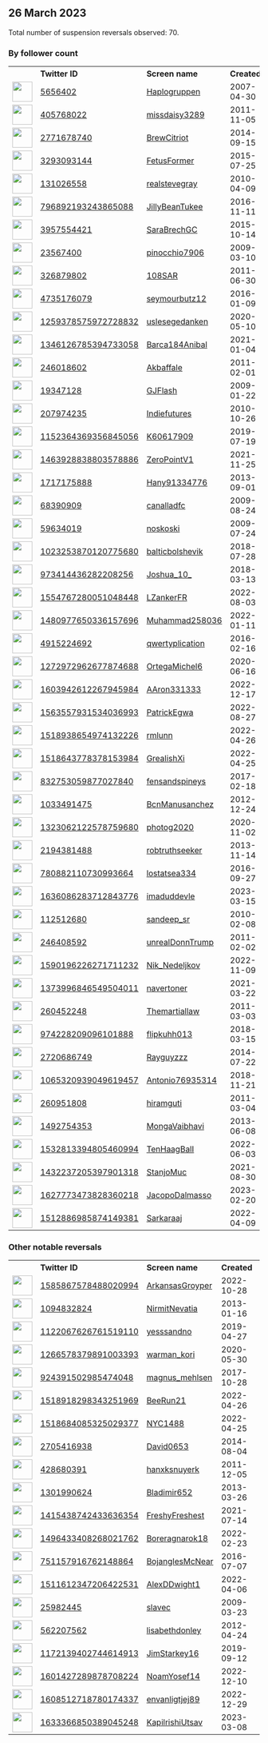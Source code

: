 
## 26 March 2023
Total number of suspension reversals observed: 70.

### By follower count
<table><tr><th></th><th align="left">Twitter ID</th><th align="left">Screen name</th>
<th align="left">Created</th><th align="left">Status</th><th align="left">Suspended</th><th align="left">Followers</th>
<tr><td><a href="https://pbs.twimg.com/profile_images/872683595529310208/5dnVFitT_normal.jpg"><img src="https://pbs.twimg.com/profile_images/872683595529310208/5dnVFitT_normal.jpg" width="40px" height="40px" align="center"/></a></td><td><a href="https://twitter.com/intent/user?user_id=5656402">5656402</a></td><td><a href="https://twitter.com/Haplogruppen">Haplogruppen</a></td><td>2007-04-30</td><td align="center"></td><td></td><td>64650</td></tr>
<tr><td><a href="https://pbs.twimg.com/profile_images/1450410800687067138/XGBJBTFm_normal.jpg"><img src="https://pbs.twimg.com/profile_images/1450410800687067138/XGBJBTFm_normal.jpg" width="40px" height="40px" align="center"/></a></td><td><a href="https://twitter.com/intent/user?user_id=405768022">405768022</a></td><td><a href="https://twitter.com/missdaisy3289">missdaisy3289</a></td><td>2011-11-05</td><td align="center"></td><td>2022-10-10</td><td>11227</td></tr>
<tr><td><a href="https://pbs.twimg.com/profile_images/1345190378945839106/3B6_P5Pn_normal.jpg"><img src="https://pbs.twimg.com/profile_images/1345190378945839106/3B6_P5Pn_normal.jpg" width="40px" height="40px" align="center"/></a></td><td><a href="https://twitter.com/intent/user?user_id=2771678740">2771678740</a></td><td><a href="https://twitter.com/BrewCitriot">BrewCitriot</a></td><td>2014-09-15</td><td align="center"></td><td>2022-02-13</td><td>9151</td></tr>
<tr><td><a href="https://pbs.twimg.com/profile_images/624978846752768000/R-Dy-cqN_normal.jpg"><img src="https://pbs.twimg.com/profile_images/624978846752768000/R-Dy-cqN_normal.jpg" width="40px" height="40px" align="center"/></a></td><td><a href="https://twitter.com/intent/user?user_id=3293093144">3293093144</a></td><td><a href="https://twitter.com/FetusFormer">FetusFormer</a></td><td>2015-07-25</td><td align="center"></td><td>2022-02-13</td><td>6044</td></tr>
<tr><td><a href="https://pbs.twimg.com/profile_images/849907660841340928/vhUI237C_normal.jpg"><img src="https://pbs.twimg.com/profile_images/849907660841340928/vhUI237C_normal.jpg" width="40px" height="40px" align="center"/></a></td><td><a href="https://twitter.com/intent/user?user_id=131026558">131026558</a></td><td><a href="https://twitter.com/realstevegray">realstevegray</a></td><td>2010-04-09</td><td align="center"></td><td></td><td>4016</td></tr>
<tr><td><a href="https://pbs.twimg.com/profile_images/1000084912622391296/2P5O2NHP_normal.jpg"><img src="https://pbs.twimg.com/profile_images/1000084912622391296/2P5O2NHP_normal.jpg" width="40px" height="40px" align="center"/></a></td><td><a href="https://twitter.com/intent/user?user_id=796892193243865088">796892193243865088</a></td><td><a href="https://twitter.com/JillyBeanTukee">JillyBeanTukee</a></td><td>2016-11-11</td><td align="center"></td><td>2023-03-16</td><td>1828</td></tr>
<tr><td><a href="https://pbs.twimg.com/profile_images/1166082611908947968/dpt_D9Ii_normal.png"><img src="https://pbs.twimg.com/profile_images/1166082611908947968/dpt_D9Ii_normal.png" width="40px" height="40px" align="center"/></a></td><td><a href="https://twitter.com/intent/user?user_id=3957554421">3957554421</a></td><td><a href="https://twitter.com/SaraBrechGC">SaraBrechGC</a></td><td>2015-10-14</td><td align="center"></td><td></td><td>1564</td></tr>
<tr><td><a href="https://pbs.twimg.com/profile_images/879240346500161536/M_nhJx6V_normal.jpg"><img src="https://pbs.twimg.com/profile_images/879240346500161536/M_nhJx6V_normal.jpg" width="40px" height="40px" align="center"/></a></td><td><a href="https://twitter.com/intent/user?user_id=23567400">23567400</a></td><td><a href="https://twitter.com/pinocchio7906">pinocchio7906</a></td><td>2009-03-10</td><td align="center"></td><td></td><td>1486</td></tr>
<tr><td><a href="https://pbs.twimg.com/profile_images/1521491613238927362/rFJoyz6s_normal.jpg"><img src="https://pbs.twimg.com/profile_images/1521491613238927362/rFJoyz6s_normal.jpg" width="40px" height="40px" align="center"/></a></td><td><a href="https://twitter.com/intent/user?user_id=326879802">326879802</a></td><td><a href="https://twitter.com/108SAR">108SAR</a></td><td>2011-06-30</td><td align="center"></td><td>2022-08-17</td><td>1393</td></tr>
<tr><td><a href="https://pbs.twimg.com/profile_images/880251465230458880/yncQdK_G_normal.jpg"><img src="https://pbs.twimg.com/profile_images/880251465230458880/yncQdK_G_normal.jpg" width="40px" height="40px" align="center"/></a></td><td><a href="https://twitter.com/intent/user?user_id=4735176079">4735176079</a></td><td><a href="https://twitter.com/seymourbutz12">seymourbutz12</a></td><td>2016-01-09</td><td align="center"></td><td></td><td>1366</td></tr>
<tr><td><a href="https://pbs.twimg.com/profile_images/1526643066525859846/6LQ-yzq7_normal.jpg"><img src="https://pbs.twimg.com/profile_images/1526643066525859846/6LQ-yzq7_normal.jpg" width="40px" height="40px" align="center"/></a></td><td><a href="https://twitter.com/intent/user?user_id=1259378575972728832">1259378575972728832</a></td><td><a href="https://twitter.com/uslesegedanken">uslesegedanken</a></td><td>2020-05-10</td><td align="center">🔒</td><td>2022-06-15</td><td>1329</td></tr>
<tr><td><a href="https://pbs.twimg.com/profile_images/1386774721895796742/Wkc1p6di_normal.jpg"><img src="https://pbs.twimg.com/profile_images/1386774721895796742/Wkc1p6di_normal.jpg" width="40px" height="40px" align="center"/></a></td><td><a href="https://twitter.com/intent/user?user_id=1346126785394733058">1346126785394733058</a></td><td><a href="https://twitter.com/Barca184Anibal">Barca184Anibal</a></td><td>2021-01-04</td><td align="center"></td><td>2022-09-14</td><td>1189</td></tr>
<tr><td><a href="https://pbs.twimg.com/profile_images/1216521620707143680/AdX6xfrM_normal.jpg"><img src="https://pbs.twimg.com/profile_images/1216521620707143680/AdX6xfrM_normal.jpg" width="40px" height="40px" align="center"/></a></td><td><a href="https://twitter.com/intent/user?user_id=246018602">246018602</a></td><td><a href="https://twitter.com/Akbaffale">Akbaffale</a></td><td>2011-02-01</td><td align="center"></td><td>2023-03-19</td><td>1085</td></tr>
<tr><td><a href="https://pbs.twimg.com/profile_images/1151333073587339265/BqE364nm_normal.png"><img src="https://pbs.twimg.com/profile_images/1151333073587339265/BqE364nm_normal.png" width="40px" height="40px" align="center"/></a></td><td><a href="https://twitter.com/intent/user?user_id=19347128">19347128</a></td><td><a href="https://twitter.com/GJFlash">GJFlash</a></td><td>2009-01-22</td><td align="center"></td><td></td><td>1074</td></tr>
<tr><td><a href="https://pbs.twimg.com/profile_images/1110178753597063168/vyVzzuDg_normal.png"><img src="https://pbs.twimg.com/profile_images/1110178753597063168/vyVzzuDg_normal.png" width="40px" height="40px" align="center"/></a></td><td><a href="https://twitter.com/intent/user?user_id=207974235">207974235</a></td><td><a href="https://twitter.com/Indiefutures">Indiefutures</a></td><td>2010-10-26</td><td align="center"></td><td></td><td>1069</td></tr>
<tr><td><a href="https://pbs.twimg.com/profile_images/1158842019906633728/8Zv9qMfU_normal.jpg"><img src="https://pbs.twimg.com/profile_images/1158842019906633728/8Zv9qMfU_normal.jpg" width="40px" height="40px" align="center"/></a></td><td><a href="https://twitter.com/intent/user?user_id=1152364369356845056">1152364369356845056</a></td><td><a href="https://twitter.com/K60617909">K60617909</a></td><td>2019-07-19</td><td align="center"></td><td></td><td>881</td></tr>
<tr><td><a href="https://pbs.twimg.com/profile_images/1488248784945623051/b9FyMnzq_normal.jpg"><img src="https://pbs.twimg.com/profile_images/1488248784945623051/b9FyMnzq_normal.jpg" width="40px" height="40px" align="center"/></a></td><td><a href="https://twitter.com/intent/user?user_id=1463928838803578886">1463928838803578886</a></td><td><a href="https://twitter.com/ZeroPointV1">ZeroPointV1</a></td><td>2021-11-25</td><td align="center"></td><td>2022-08-10</td><td>788</td></tr>
<tr><td><a href="https://pbs.twimg.com/profile_images/1188309173244760065/lLAufHLQ_normal.jpg"><img src="https://pbs.twimg.com/profile_images/1188309173244760065/lLAufHLQ_normal.jpg" width="40px" height="40px" align="center"/></a></td><td><a href="https://twitter.com/intent/user?user_id=1717175888">1717175888</a></td><td><a href="https://twitter.com/Hany91334776">Hany91334776</a></td><td>2013-09-01</td><td align="center">🔒</td><td>2023-03-19</td><td>758</td></tr>
<tr><td><a href="https://pbs.twimg.com/profile_images/1639748359845027840/dlvw8QeZ_normal.jpg"><img src="https://pbs.twimg.com/profile_images/1639748359845027840/dlvw8QeZ_normal.jpg" width="40px" height="40px" align="center"/></a></td><td><a href="https://twitter.com/intent/user?user_id=68390909">68390909</a></td><td><a href="https://twitter.com/canalladfc">canalladfc</a></td><td>2009-08-24</td><td align="center"></td><td>2022-12-24</td><td>756</td></tr>
<tr><td><a href="https://pbs.twimg.com/profile_images/1549909112451907584/z9R_z6uQ_normal.jpg"><img src="https://pbs.twimg.com/profile_images/1549909112451907584/z9R_z6uQ_normal.jpg" width="40px" height="40px" align="center"/></a></td><td><a href="https://twitter.com/intent/user?user_id=59634019">59634019</a></td><td><a href="https://twitter.com/noskoski">noskoski</a></td><td>2009-07-24</td><td align="center"></td><td>2022-08-02</td><td>593</td></tr>
<tr><td><a href="https://pbs.twimg.com/profile_images/1517800453869912064/c2cGN_ya_normal.jpg"><img src="https://pbs.twimg.com/profile_images/1517800453869912064/c2cGN_ya_normal.jpg" width="40px" height="40px" align="center"/></a></td><td><a href="https://twitter.com/intent/user?user_id=1023253870120775680">1023253870120775680</a></td><td><a href="https://twitter.com/balticbolshevik">balticbolshevik</a></td><td>2018-07-28</td><td align="center">🔒</td><td>2022-05-29</td><td>542</td></tr>
<tr><td><a href="https://pbs.twimg.com/profile_images/1631414217432506371/l310WjGD_normal.jpg"><img src="https://pbs.twimg.com/profile_images/1631414217432506371/l310WjGD_normal.jpg" width="40px" height="40px" align="center"/></a></td><td><a href="https://twitter.com/intent/user?user_id=973414436282208256">973414436282208256</a></td><td><a href="https://twitter.com/Joshua_10_">Joshua_10_</a></td><td>2018-03-13</td><td align="center"></td><td>2023-03-08</td><td>515</td></tr>
<tr><td><a href="https://pbs.twimg.com/profile_images/1554769564013150218/uWfh0V12_normal.jpg"><img src="https://pbs.twimg.com/profile_images/1554769564013150218/uWfh0V12_normal.jpg" width="40px" height="40px" align="center"/></a></td><td><a href="https://twitter.com/intent/user?user_id=1554767280051048448">1554767280051048448</a></td><td><a href="https://twitter.com/LZankerFR">LZankerFR</a></td><td>2022-08-03</td><td align="center">🔒</td><td>2022-12-23</td><td>494</td></tr>
<tr><td><a href="https://pbs.twimg.com/profile_images/1480978467059499009/DQIitZYV_normal.jpg"><img src="https://pbs.twimg.com/profile_images/1480978467059499009/DQIitZYV_normal.jpg" width="40px" height="40px" align="center"/></a></td><td><a href="https://twitter.com/intent/user?user_id=1480977650336157696">1480977650336157696</a></td><td><a href="https://twitter.com/Muhammad258036">Muhammad258036</a></td><td>2022-01-11</td><td align="center"></td><td>2022-12-24</td><td>415</td></tr>
<tr><td><a href="https://pbs.twimg.com/profile_images/1254316473801007104/7doXZcrs_normal.jpg"><img src="https://pbs.twimg.com/profile_images/1254316473801007104/7doXZcrs_normal.jpg" width="40px" height="40px" align="center"/></a></td><td><a href="https://twitter.com/intent/user?user_id=4915224692">4915224692</a></td><td><a href="https://twitter.com/qwertyplication">qwertyplication</a></td><td>2016-02-16</td><td align="center"></td><td></td><td>406</td></tr>
<tr><td><a href="https://pbs.twimg.com/profile_images/1272973368933920768/ffv-S8G-_normal.jpg"><img src="https://pbs.twimg.com/profile_images/1272973368933920768/ffv-S8G-_normal.jpg" width="40px" height="40px" align="center"/></a></td><td><a href="https://twitter.com/intent/user?user_id=1272972962677874688">1272972962677874688</a></td><td><a href="https://twitter.com/OrtegaMichel6">OrtegaMichel6</a></td><td>2020-06-16</td><td align="center"></td><td>2023-02-03</td><td>382</td></tr>
<tr><td><a href="https://pbs.twimg.com/profile_images/1604191654449217536/Q2gdppDj_normal.jpg"><img src="https://pbs.twimg.com/profile_images/1604191654449217536/Q2gdppDj_normal.jpg" width="40px" height="40px" align="center"/></a></td><td><a href="https://twitter.com/intent/user?user_id=1603942612267945984">1603942612267945984</a></td><td><a href="https://twitter.com/AAron331333">AAron331333</a></td><td>2022-12-17</td><td align="center"></td><td>2023-03-21</td><td>323</td></tr>
<tr><td><a href="https://pbs.twimg.com/profile_images/1639392687253061632/TLk0qWI3_normal.jpg"><img src="https://pbs.twimg.com/profile_images/1639392687253061632/TLk0qWI3_normal.jpg" width="40px" height="40px" align="center"/></a></td><td><a href="https://twitter.com/intent/user?user_id=1563557931534036993">1563557931534036993</a></td><td><a href="https://twitter.com/PatrickEgwa">PatrickEgwa</a></td><td>2022-08-27</td><td align="center"></td><td>2023-03-13</td><td>306</td></tr>
<tr><td><a href="https://pbs.twimg.com/profile_images/1638214961792167938/upcm8H67_normal.jpg"><img src="https://pbs.twimg.com/profile_images/1638214961792167938/upcm8H67_normal.jpg" width="40px" height="40px" align="center"/></a></td><td><a href="https://twitter.com/intent/user?user_id=1518938654974132226">1518938654974132226</a></td><td><a href="https://twitter.com/rmlunn">rmlunn</a></td><td>2022-04-26</td><td align="center"></td><td>2022-10-16</td><td>259</td></tr>
<tr><td><a href="https://pbs.twimg.com/profile_images/1529809551066906624/6epHcBcW_normal.jpg"><img src="https://pbs.twimg.com/profile_images/1529809551066906624/6epHcBcW_normal.jpg" width="40px" height="40px" align="center"/></a></td><td><a href="https://twitter.com/intent/user?user_id=1518643778378153984">1518643778378153984</a></td><td><a href="https://twitter.com/GrealishXi">GrealishXi</a></td><td>2022-04-25</td><td align="center"></td><td>2022-06-01</td><td>253</td></tr>
<tr><td><a href="https://pbs.twimg.com/profile_images/1501263327191650306/GMXpN_LO_normal.jpg"><img src="https://pbs.twimg.com/profile_images/1501263327191650306/GMXpN_LO_normal.jpg" width="40px" height="40px" align="center"/></a></td><td><a href="https://twitter.com/intent/user?user_id=832753059877027840">832753059877027840</a></td><td><a href="https://twitter.com/fensandspineys">fensandspineys</a></td><td>2017-02-18</td><td align="center"></td><td>2022-06-22</td><td>251</td></tr>
<tr><td><a href="https://pbs.twimg.com/profile_images/1420085797244579843/B6Oh0cVN_normal.jpg"><img src="https://pbs.twimg.com/profile_images/1420085797244579843/B6Oh0cVN_normal.jpg" width="40px" height="40px" align="center"/></a></td><td><a href="https://twitter.com/intent/user?user_id=1033491475">1033491475</a></td><td><a href="https://twitter.com/BcnManusanchez">BcnManusanchez</a></td><td>2012-12-24</td><td align="center"></td><td>2023-03-20</td><td>241</td></tr>
<tr><td><a href="https://pbs.twimg.com/profile_images/1323062469166723072/hI2g-iKN_normal.jpg"><img src="https://pbs.twimg.com/profile_images/1323062469166723072/hI2g-iKN_normal.jpg" width="40px" height="40px" align="center"/></a></td><td><a href="https://twitter.com/intent/user?user_id=1323062122578759680">1323062122578759680</a></td><td><a href="https://twitter.com/photog2020">photog2020</a></td><td>2020-11-02</td><td align="center"></td><td>2022-12-19</td><td>230</td></tr>
<tr><td><a href="https://pbs.twimg.com/profile_images/1346432762128044044/Lor1AbwE_normal.jpg"><img src="https://pbs.twimg.com/profile_images/1346432762128044044/Lor1AbwE_normal.jpg" width="40px" height="40px" align="center"/></a></td><td><a href="https://twitter.com/intent/user?user_id=2194381488">2194381488</a></td><td><a href="https://twitter.com/robtruthseeker">robtruthseeker</a></td><td>2013-11-14</td><td align="center"></td><td></td><td>218</td></tr>
<tr><td><a href="https://pbs.twimg.com/profile_images/783424393930211328/02wUDNre_normal.jpg"><img src="https://pbs.twimg.com/profile_images/783424393930211328/02wUDNre_normal.jpg" width="40px" height="40px" align="center"/></a></td><td><a href="https://twitter.com/intent/user?user_id=780882110730993664">780882110730993664</a></td><td><a href="https://twitter.com/lostatsea334">lostatsea334</a></td><td>2016-09-27</td><td align="center"></td><td></td><td>178</td></tr>
<tr><td><a href="https://pbs.twimg.com/profile_images/1639769548705480712/QK8kyype_normal.jpg"><img src="https://pbs.twimg.com/profile_images/1639769548705480712/QK8kyype_normal.jpg" width="40px" height="40px" align="center"/></a></td><td><a href="https://twitter.com/intent/user?user_id=1636086283712843776">1636086283712843776</a></td><td><a href="https://twitter.com/imaduddevle">imaduddevle</a></td><td>2023-03-15</td><td align="center"></td><td>2023-03-19</td><td>176</td></tr>
<tr><td><a href="https://pbs.twimg.com/profile_images/1398387840963153920/VLSc89O-_normal.jpg"><img src="https://pbs.twimg.com/profile_images/1398387840963153920/VLSc89O-_normal.jpg" width="40px" height="40px" align="center"/></a></td><td><a href="https://twitter.com/intent/user?user_id=112512680">112512680</a></td><td><a href="https://twitter.com/sandeep_sr">sandeep_sr</a></td><td>2010-02-08</td><td align="center"></td><td>2023-01-27</td><td>173</td></tr>
<tr><td><a href="https://pbs.twimg.com/profile_images/1103037949531312129/CZ0NRpde_normal.jpg"><img src="https://pbs.twimg.com/profile_images/1103037949531312129/CZ0NRpde_normal.jpg" width="40px" height="40px" align="center"/></a></td><td><a href="https://twitter.com/intent/user?user_id=246408592">246408592</a></td><td><a href="https://twitter.com/unrealDonnTrump">unrealDonnTrump</a></td><td>2011-02-02</td><td align="center"></td><td>2023-03-16</td><td>148</td></tr>
<tr><td><a href="https://pbs.twimg.com/profile_images/1590196301802737665/OkEbbWLv_normal.jpg"><img src="https://pbs.twimg.com/profile_images/1590196301802737665/OkEbbWLv_normal.jpg" width="40px" height="40px" align="center"/></a></td><td><a href="https://twitter.com/intent/user?user_id=1590196226271711232">1590196226271711232</a></td><td><a href="https://twitter.com/Nik_Nedeljkov">Nik_Nedeljkov</a></td><td>2022-11-09</td><td align="center"></td><td>2023-02-02</td><td>130</td></tr>
<tr><td><a href="https://pbs.twimg.com/profile_images/1374757471919730692/exc41lhC_normal.jpg"><img src="https://pbs.twimg.com/profile_images/1374757471919730692/exc41lhC_normal.jpg" width="40px" height="40px" align="center"/></a></td><td><a href="https://twitter.com/intent/user?user_id=1373996846549504011">1373996846549504011</a></td><td><a href="https://twitter.com/navertoner">navertoner</a></td><td>2021-03-22</td><td align="center"></td><td>2023-02-02</td><td>97</td></tr>
<tr><td><a href="https://pbs.twimg.com/profile_images/1639391544321929217/jZnzyXYF_normal.jpg"><img src="https://pbs.twimg.com/profile_images/1639391544321929217/jZnzyXYF_normal.jpg" width="40px" height="40px" align="center"/></a></td><td><a href="https://twitter.com/intent/user?user_id=260452248">260452248</a></td><td><a href="https://twitter.com/Themartiallaw">Themartiallaw</a></td><td>2011-03-03</td><td align="center"></td><td>2022-06-01</td><td>91</td></tr>
<tr><td><a href="https://pbs.twimg.com/profile_images/1550762682831233024/oxyY5p-T_normal.jpg"><img src="https://pbs.twimg.com/profile_images/1550762682831233024/oxyY5p-T_normal.jpg" width="40px" height="40px" align="center"/></a></td><td><a href="https://twitter.com/intent/user?user_id=974228209096101888">974228209096101888</a></td><td><a href="https://twitter.com/flipkuhh013">flipkuhh013</a></td><td>2018-03-15</td><td align="center"></td><td>2023-02-03</td><td>85</td></tr>
<tr><td><a href="https://pbs.twimg.com/profile_images/502479140281655296/T_gyiSom_normal.jpeg"><img src="https://pbs.twimg.com/profile_images/502479140281655296/T_gyiSom_normal.jpeg" width="40px" height="40px" align="center"/></a></td><td><a href="https://twitter.com/intent/user?user_id=2720686749">2720686749</a></td><td><a href="https://twitter.com/Rayguyzzz">Rayguyzzz</a></td><td>2014-07-22</td><td align="center"></td><td>2022-12-09</td><td>81</td></tr>
<tr><td><a href="https://pbs.twimg.com/profile_images/1065322201417682944/vqx7a6st_normal.jpg"><img src="https://pbs.twimg.com/profile_images/1065322201417682944/vqx7a6st_normal.jpg" width="40px" height="40px" align="center"/></a></td><td><a href="https://twitter.com/intent/user?user_id=1065320939049619457">1065320939049619457</a></td><td><a href="https://twitter.com/Antonio76935314">Antonio76935314</a></td><td>2018-11-21</td><td align="center">🔒</td><td>2023-02-03</td><td>80</td></tr>
<tr><td><a href="https://pbs.twimg.com/profile_images/3618689865/d40eacba184db6e59976b88f1ee2f4f6_normal.jpeg"><img src="https://pbs.twimg.com/profile_images/3618689865/d40eacba184db6e59976b88f1ee2f4f6_normal.jpeg" width="40px" height="40px" align="center"/></a></td><td><a href="https://twitter.com/intent/user?user_id=260951808">260951808</a></td><td><a href="https://twitter.com/hiramguti">hiramguti</a></td><td>2011-03-04</td><td align="center">🔒</td><td>2023-01-03</td><td>72</td></tr>
<tr><td><a href="https://pbs.twimg.com/profile_images/1541408907830378496/-yXWVnTL_normal.jpg"><img src="https://pbs.twimg.com/profile_images/1541408907830378496/-yXWVnTL_normal.jpg" width="40px" height="40px" align="center"/></a></td><td><a href="https://twitter.com/intent/user?user_id=1492754353">1492754353</a></td><td><a href="https://twitter.com/MongaVaibhavi">MongaVaibhavi</a></td><td>2013-06-08</td><td align="center"></td><td>2022-07-16</td><td>65</td></tr>
<tr><td><a href="https://pbs.twimg.com/profile_images/1598056049118007303/u_a7A38C_normal.jpg"><img src="https://pbs.twimg.com/profile_images/1598056049118007303/u_a7A38C_normal.jpg" width="40px" height="40px" align="center"/></a></td><td><a href="https://twitter.com/intent/user?user_id=1532813394805460994">1532813394805460994</a></td><td><a href="https://twitter.com/TenHaagBalI">TenHaagBalI</a></td><td>2022-06-03</td><td align="center"></td><td>2023-03-01</td><td>53</td></tr>
<tr><td><a href="https://pbs.twimg.com/profile_images/1519787566240878592/wD27P-8k_normal.jpg"><img src="https://pbs.twimg.com/profile_images/1519787566240878592/wD27P-8k_normal.jpg" width="40px" height="40px" align="center"/></a></td><td><a href="https://twitter.com/intent/user?user_id=1432237205397901318">1432237205397901318</a></td><td><a href="https://twitter.com/StanjoMuc">StanjoMuc</a></td><td>2021-08-30</td><td align="center"></td><td>2022-11-10</td><td>49</td></tr>
<tr><td><a href="https://pbs.twimg.com/profile_images/1627773882328403992/QdVI53i6_normal.jpg"><img src="https://pbs.twimg.com/profile_images/1627773882328403992/QdVI53i6_normal.jpg" width="40px" height="40px" align="center"/></a></td><td><a href="https://twitter.com/intent/user?user_id=1627773473828360218">1627773473828360218</a></td><td><a href="https://twitter.com/JacopoDalmasso">JacopoDalmasso</a></td><td>2023-02-20</td><td align="center"></td><td>2023-03-15</td><td>49</td></tr>
<tr><td><a href="https://pbs.twimg.com/profile_images/1524495199115874305/928MHesx_normal.jpg"><img src="https://pbs.twimg.com/profile_images/1524495199115874305/928MHesx_normal.jpg" width="40px" height="40px" align="center"/></a></td><td><a href="https://twitter.com/intent/user?user_id=1512886985874149381">1512886985874149381</a></td><td><a href="https://twitter.com/Sarkaraaj">Sarkaraaj</a></td><td>2022-04-09</td><td align="center"></td><td>2023-03-15</td><td>37</td></tr>
</table>

### Other notable reversals
<table><tr><th></th><th align="left">Twitter ID</th><th align="left">Screen name</th>
<th align="left">Created</th><th align="left">Status</th><th align="left">Suspended</th><th align="left">Followers</th>
<tr><td><a href="https://pbs.twimg.com/profile_images/1585867957225328640/sqeGcxca_normal.jpg"><img src="https://pbs.twimg.com/profile_images/1585867957225328640/sqeGcxca_normal.jpg" width="40px" height="40px" align="center"/></a></td><td><a href="https://twitter.com/intent/user?user_id=1585867578488020994">1585867578488020994</a></td><td><a href="https://twitter.com/ArkansasGroyper">ArkansasGroyper</a></td><td>2022-10-28</td><td align="center">🔒</td><td>2022-11-01</td><td>0</td></tr>
<tr><td><a href="https://pbs.twimg.com/profile_images/744069492515315712/g8yzr0Bo_normal.jpg"><img src="https://pbs.twimg.com/profile_images/744069492515315712/g8yzr0Bo_normal.jpg" width="40px" height="40px" align="center"/></a></td><td><a href="https://twitter.com/intent/user?user_id=1094832824">1094832824</a></td><td><a href="https://twitter.com/NirmitNevatia">NirmitNevatia</a></td><td>2013-01-16</td><td align="center"></td><td>2022-12-17</td><td>18</td></tr>
<tr><td><a href="https://pbs.twimg.com/profile_images/1593959816984141825/-Al_l5zS_normal.jpg"><img src="https://pbs.twimg.com/profile_images/1593959816984141825/-Al_l5zS_normal.jpg" width="40px" height="40px" align="center"/></a></td><td><a href="https://twitter.com/intent/user?user_id=1122067626761519110">1122067626761519110</a></td><td><a href="https://twitter.com/yesssandno">yesssandno</a></td><td>2019-04-27</td><td align="center"></td><td>2023-02-05</td><td>17</td></tr>
<tr><td><a href="https://pbs.twimg.com/profile_images/1599918989056122881/iwFyK00C_normal.jpg"><img src="https://pbs.twimg.com/profile_images/1599918989056122881/iwFyK00C_normal.jpg" width="40px" height="40px" align="center"/></a></td><td><a href="https://twitter.com/intent/user?user_id=1266578379891003393">1266578379891003393</a></td><td><a href="https://twitter.com/warman_kori">warman_kori</a></td><td>2020-05-30</td><td align="center"></td><td>2022-12-07</td><td>6</td></tr>
<tr><td><a href="https://pbs.twimg.com/profile_images/1635706576626384902/DjCPDzmB_normal.jpg"><img src="https://pbs.twimg.com/profile_images/1635706576626384902/DjCPDzmB_normal.jpg" width="40px" height="40px" align="center"/></a></td><td><a href="https://twitter.com/intent/user?user_id=924391502985474048">924391502985474048</a></td><td><a href="https://twitter.com/magnus_mehlsen">magnus_mehlsen</a></td><td>2017-10-28</td><td align="center"></td><td>2023-02-10</td><td>6</td></tr>
<tr><td><a href="https://pbs.twimg.com/profile_images/1520894689259499522/nl0MfXL-_normal.jpg"><img src="https://pbs.twimg.com/profile_images/1520894689259499522/nl0MfXL-_normal.jpg" width="40px" height="40px" align="center"/></a></td><td><a href="https://twitter.com/intent/user?user_id=1518918298343251969">1518918298343251969</a></td><td><a href="https://twitter.com/BeeRun21">BeeRun21</a></td><td>2022-04-26</td><td align="center"></td><td>2022-10-20</td><td>11</td></tr>
<tr><td><a href="https://pbs.twimg.com/profile_images/1639707519701352448/Q1zf69Ft_normal.jpg"><img src="https://pbs.twimg.com/profile_images/1639707519701352448/Q1zf69Ft_normal.jpg" width="40px" height="40px" align="center"/></a></td><td><a href="https://twitter.com/intent/user?user_id=1518684085325029377">1518684085325029377</a></td><td><a href="https://twitter.com/NYC1488">NYC1488</a></td><td>2022-04-25</td><td align="center"></td><td>2022-07-14</td><td>3</td></tr>
<tr><td><a href="https://pbs.twimg.com/profile_images/1560781013474762752/ua_jQ6sX_normal.jpg"><img src="https://pbs.twimg.com/profile_images/1560781013474762752/ua_jQ6sX_normal.jpg" width="40px" height="40px" align="center"/></a></td><td><a href="https://twitter.com/intent/user?user_id=2705416938">2705416938</a></td><td><a href="https://twitter.com/David0653">David0653</a></td><td>2014-08-04</td><td align="center"></td><td>2023-03-13</td><td>27</td></tr>
<tr><td><a href="https://pbs.twimg.com/profile_images/1154049984951537667/g_kuqNc5_normal.jpg"><img src="https://pbs.twimg.com/profile_images/1154049984951537667/g_kuqNc5_normal.jpg" width="40px" height="40px" align="center"/></a></td><td><a href="https://twitter.com/intent/user?user_id=428680391">428680391</a></td><td><a href="https://twitter.com/hanxksnuyerk">hanxksnuyerk</a></td><td>2011-12-05</td><td align="center">🔒</td><td>2023-02-03</td><td>3</td></tr>
<tr><td><a href="https://pbs.twimg.com/profile_images/1123368423055155208/eRQdOSAm_normal.jpg"><img src="https://pbs.twimg.com/profile_images/1123368423055155208/eRQdOSAm_normal.jpg" width="40px" height="40px" align="center"/></a></td><td><a href="https://twitter.com/intent/user?user_id=1301990624">1301990624</a></td><td><a href="https://twitter.com/Bladimir652">Bladimir652</a></td><td>2013-03-26</td><td align="center"></td><td>2023-03-17</td><td>7</td></tr>
<tr><td><a href="https://pbs.twimg.com/profile_images/1415537745233993729/75jEdzx1_normal.jpg"><img src="https://pbs.twimg.com/profile_images/1415537745233993729/75jEdzx1_normal.jpg" width="40px" height="40px" align="center"/></a></td><td><a href="https://twitter.com/intent/user?user_id=1415438742433636354">1415438742433636354</a></td><td><a href="https://twitter.com/FreshyFreshest">FreshyFreshest</a></td><td>2021-07-14</td><td align="center"></td><td>2022-04-25</td><td>30</td></tr>
<tr><td><a href="https://pbs.twimg.com/profile_images/1506384893999202307/xLFbSK7M_normal.jpg"><img src="https://pbs.twimg.com/profile_images/1506384893999202307/xLFbSK7M_normal.jpg" width="40px" height="40px" align="center"/></a></td><td><a href="https://twitter.com/intent/user?user_id=1496433408268021762">1496433408268021762</a></td><td><a href="https://twitter.com/Boreragnarok18">Boreragnarok18</a></td><td>2022-02-23</td><td align="center"></td><td>2022-04-30</td><td>1</td></tr>
<tr><td><a href="https://pbs.twimg.com/profile_images/1274193782058053635/IvTCEBJL_normal.jpg"><img src="https://pbs.twimg.com/profile_images/1274193782058053635/IvTCEBJL_normal.jpg" width="40px" height="40px" align="center"/></a></td><td><a href="https://twitter.com/intent/user?user_id=751157916762148864">751157916762148864</a></td><td><a href="https://twitter.com/BojanglesMcNear">BojanglesMcNear</a></td><td>2016-07-07</td><td align="center"></td><td>2022-09-17</td><td>2</td></tr>
<tr><td><a href="https://pbs.twimg.com/profile_images/1574024462097215490/pUsQduTn_normal.jpg"><img src="https://pbs.twimg.com/profile_images/1574024462097215490/pUsQduTn_normal.jpg" width="40px" height="40px" align="center"/></a></td><td><a href="https://twitter.com/intent/user?user_id=1511612347206422531">1511612347206422531</a></td><td><a href="https://twitter.com/AlexDDwight1">AlexDDwight1</a></td><td>2022-04-06</td><td align="center"></td><td>2022-11-15</td><td>13</td></tr>
<tr><td><a href="https://pbs.twimg.com/profile_images/1198767753/aa_profielen_slavec_zolder_normal.jpg"><img src="https://pbs.twimg.com/profile_images/1198767753/aa_profielen_slavec_zolder_normal.jpg" width="40px" height="40px" align="center"/></a></td><td><a href="https://twitter.com/intent/user?user_id=25982445">25982445</a></td><td><a href="https://twitter.com/slavec">slavec</a></td><td>2009-03-23</td><td align="center"></td><td>2022-05-21</td><td>35</td></tr>
<tr><td><a href="https://pbs.twimg.com/profile_images/1347726825372479488/UdNWpetL_normal.jpg"><img src="https://pbs.twimg.com/profile_images/1347726825372479488/UdNWpetL_normal.jpg" width="40px" height="40px" align="center"/></a></td><td><a href="https://twitter.com/intent/user?user_id=562207562">562207562</a></td><td><a href="https://twitter.com/lisabethdonley">lisabethdonley</a></td><td>2012-04-24</td><td align="center"></td><td></td><td>0</td></tr>
<tr><td><a href="https://pbs.twimg.com/profile_images/1173244145810329601/C_HjjnoX_normal.jpg"><img src="https://pbs.twimg.com/profile_images/1173244145810329601/C_HjjnoX_normal.jpg" width="40px" height="40px" align="center"/></a></td><td><a href="https://twitter.com/intent/user?user_id=1172139402744614913">1172139402744614913</a></td><td><a href="https://twitter.com/JimStarkey16">JimStarkey16</a></td><td>2019-09-12</td><td align="center"></td><td></td><td>0</td></tr>
<tr><td><a href="https://pbs.twimg.com/profile_images/1634821381119508481/Z2eXOCSv_normal.jpg"><img src="https://pbs.twimg.com/profile_images/1634821381119508481/Z2eXOCSv_normal.jpg" width="40px" height="40px" align="center"/></a></td><td><a href="https://twitter.com/intent/user?user_id=1601427289878708224">1601427289878708224</a></td><td><a href="https://twitter.com/NoamYosef14">NoamYosef14</a></td><td>2022-12-10</td><td align="center"></td><td>2023-03-15</td><td>14</td></tr>
<tr><td><a href="https://pbs.twimg.com/profile_images/1608514842175971329/QF4ppmM__normal.jpg"><img src="https://pbs.twimg.com/profile_images/1608514842175971329/QF4ppmM__normal.jpg" width="40px" height="40px" align="center"/></a></td><td><a href="https://twitter.com/intent/user?user_id=1608512718780174337">1608512718780174337</a></td><td><a href="https://twitter.com/envanligtjej89">envanligtjej89</a></td><td>2022-12-29</td><td align="center"></td><td>2023-02-03</td><td>20</td></tr>
<tr><td><a href="https://pbs.twimg.com/profile_images/1633802512284123137/vhOjsmD-_normal.jpg"><img src="https://pbs.twimg.com/profile_images/1633802512284123137/vhOjsmD-_normal.jpg" width="40px" height="40px" align="center"/></a></td><td><a href="https://twitter.com/intent/user?user_id=1633366850389045248">1633366850389045248</a></td><td><a href="https://twitter.com/KapilrishiUtsav">KapilrishiUtsav</a></td><td>2023-03-08</td><td align="center"></td><td>2023-03-12</td><td>24</td></tr>
</table>
